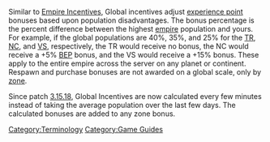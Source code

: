 Similar to [Empire Incentives](Empire_Incentives.md "wikilink"), Global
incentives adjust [experience point](BEP.md "wikilink") bonuses based upon
population disadvantages. The bonus percentage is the percent difference
between the highest [empire](empire.md "wikilink") population and yours.
For example, if the global populations are 40%, 35%, and 25% for the
[TR](TR.md "wikilink"), [NC](NC.md "wikilink"), and [VS](VS.md "wikilink"),
respectively, the TR would receive no bonus, the NC would receive a +5%
[BEP](BEP.md "wikilink") bonus, and the VS would receive a +15% bonus.
These apply to the entire empire across the server on any planet or
continent. Respawn and purchase bonuses are not awarded on a global
scale, only by [zone](zone.md "wikilink").

Since patch [3.15.18](3.md.15.18 "wikilink"), Global Incentives are now
calculated every few minutes instead of taking the average population
over the last few days. The calculated bonuses are added to any zone
bonus.

[Category:Terminology](Category:Terminology.md "wikilink") [Category:Game
Guides](Category:Game_Guides.md "wikilink")
